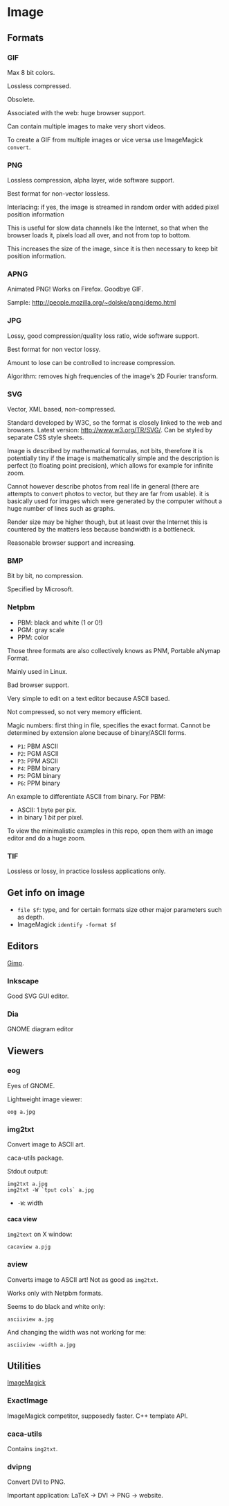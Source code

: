 # Image

## Formats

### GIF

Max 8 bit colors.

Lossless compressed.

Obsolete.

Associated with the web: huge browser support.

Can contain multiple images to make very short videos.

To create a GIF from multiple images or vice versa use ImageMagick `convert`.

### PNG

Lossless compression, alpha layer, wide software support.

Best format for non-vector lossless.

Interlacing: if yes, the image is streamed in random order with added pixel position information

This is useful for slow data channels like the Internet, so that when the browser loads it, pixels load all over, and not from top to bottom.

This increases the size of the image, since it is then necessary to keep bit position information.

### APNG

Animated PNG! Works on Firefox. Goodbye GIF.

Sample: <http://people.mozilla.org/~dolske/apng/demo.html>

### JPG

Lossy, good compression/quality loss ratio, wide software support.

Best format for non vector lossy.

Amount to lose can be controlled to increase compression.

Algorithm: removes high frequencies of the image's 2D Fourier transform.

### SVG

Vector, XML based, non-compressed.

Standard developed by W3C, so the format is closely linked to the web and browsers. Latest version: <http://www.w3.org/TR/SVG/>. Can be styled by separate CSS style sheets.

Image is described by mathematical formulas, not bits, therefore it is potentially tiny if the image is mathematically simple and the description is perfect (to floating point precision), which allows for example for infinite zoom.

Cannot however describe photos from real life in general (there are attempts to convert photos to vector, but they are far from usable). it is basically used for images which were generated by the computer without a huge number of lines such as graphs.

Render size may be higher though, but at least over the Internet this is countered by the matters less because bandwidth is a bottleneck.

Reasonable browser support and increasing.

### BMP

Bit by bit, no compression.

Specified by Microsoft.

### Netpbm

- PBM: black and white (1 or 0!)
- PGM: gray scale
- PPM: color

Those three formats are also collectively knows as PNM, Portable aNymap Format.

Mainly used in Linux.

Bad browser support.

Very simple to edit on a text editor because ASCII based.

Not compressed, so not very memory efficient.

Magic numbers: first thing in file, specifies the exact format. Cannot be determined by extension alone because of binary/ASCII forms.

- `P1`: PBM ASCII
- `P2`: PGM ASCII
- `P3`: PPM ASCII
- `P4`: PBM binary
- `P5`: PGM binary
- `P6`: PPM binary

An example to differentiate ASCII from binary. For PBM:

- ASCII: 1 byte per pix.
- in binary 1 *bit* per pixel.

To view the minimalistic examples in this repo, open them with an image editor and do a huge zoom.

### TIF

Lossless or lossy, in practice lossless applications only.

## Get info on image

- `file $f`: type, and for certain formats size other major parameters such as depth.
- ImageMagick `identify -format $f`

## Editors

[Gimp](gimp.md).

### Inkscape

Good SVG GUI editor.

### Dia

GNOME diagram editor

## Viewers

### eog

Eyes of GNOME.

Lightweight image viewer:

    eog a.jpg

### img2txt

Convert image to ASCII art.

caca-utils package.

Stdout output:

    img2txt a.jpg
    img2txt -W `tput cols` a.jpg

- `-W`: width

#### caca view

`img2text` on X window:

    cacaview a.pjg

### aview

Converts image to ASCII art! Not as good as `img2txt`.

Works only with Netpbm formats.

Seems to do black and white only:

    asciiview a.jpg

And changing the width was not working for me:

    asciiview -width a.jpg

## Utilities

[ImageMagick](imagemagick.md)

### ExactImage

ImageMagick competitor, supposedly faster. C++ template API.

### caca-utils

Contains `img2txt`.

### dvipng

Convert DVI to PNG.

Important application: LaTeX -> DVI -> PNG -> website.
